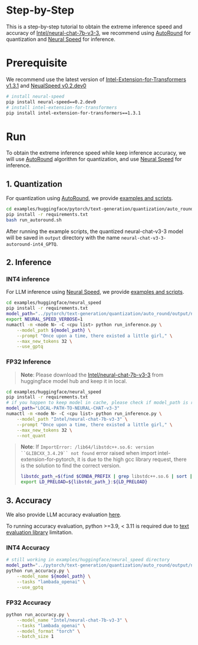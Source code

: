 # Step-by-Step

This is a step-by-step tutorial to obtain the extreme inference speed and accuracy of [Intel/neural-chat-7b-v3-3](https://huggingface.co/Intel/neural-chat-7b-v3-3), we recommend using [AutoRound](https://github.com/intel/auto-round.git) for quantization and [Neural Speed](https://github.com/intel/neural-speed.git) for inference. 


# Prerequisite​
We recommend use the latest version of [Intel-Extension-for-Transformers v1.3.1](https://pypi.org/project/intel-extension-for-transformers/1.3.1/) and [NeualSpeed v0.2.dev0](https://pypi.org/project/neural-speed/0.2.dev0/)

```bash
# install neural-speed
pip install neural-speed==0.2.dev0
# install intel-extension-for-transformers
pip install intel-extension-for-transformers==1.3.1
```

# Run
To obtain the extreme inference speed while keep inference accuracy, we will use [AutoRound](../../examples/huggingface/pytorch/text-generation/quantization/auto_round/README.md) algorithm for quantization, and use [Neural Speed](../../examples/huggingface/neural_speed/README.md) for inference.


## 1. Quantization

For quantization using [AutoRound](https://github.com/intel/auto-round.git), we provide [examples and scripts](../../examples/huggingface/pytorch/text-generation/quantization/auto_round/README.md).


```bash
cd examples/huggingface/pytorch/text-generation/quantization/auto_round
pip install -r requirements.txt
bash run_autoround.sh
```

After running the example scripts, the quantized neural-chat-v3-3 model will be saved in `output` directory with the name `neural-chat-v3-3-autoround-int4_GPTQ`.


## 2. Inference

### INT4 inference
For LLM inference using [Neural Speed](https://github.com/intel/neural-speed.git), we provide [examples and scripts](../../examples/huggingface/neural_speed/README.md).


``` bash
cd examples/huggingface/neural_speed
pip install -r requirements.txt
model_path="../pytorch/text-generation/quantization/auto_round/output/neural-chat-7b-v3-3-autoround-int4_GPTQ"
export NEURAL_SPEED_VERBOSE=1
numactl -m <node N> -C <cpu list> python run_inference.py \
    --model_path ${model_path} \
    --prompt "Once upon a time, there existed a little girl," \
    --max_new_tokens 32 \
    --use_gptq
```


### FP32 Inference

>**Note**: Please download the [Intel/neural-chat-7b-v3-3](https://huggingface.co/Intel/neural-chat-7b-v3-3) from huggingface model hub and keep it in local.


``` bash
cd examples/huggingface/neural_speed
pip install -r requirements.txt
# if you happen to keep model in cache, please check if model_path is restored in "${HOME}/.cache/huggingface/hub/models--Intel--neural-chat-7b-v3-3/snapshots/7b86016aa1d2107440c1928694a7bba926509887" or "${HF_HOME}/.cache/huggingface/hub/models--Intel--neural-chat-7b-v3-3/snapshots/7b86016aa1d2107440c1928694a7bba926509887"
model_path="LOCAL-PATH-TO-NEURAL-CHAT-v3-3"
numactl -m <node N> -C <cpu list> python run_inference.py \
    --model_path "Intel/neural-chat-7b-v3-3" \
    --prompt "Once upon a time, there existed a little girl," \
    --max_new_tokens 32 \
    --not_quant
```



>**Note**: If `ImportError: /lib64/libstdc++.so.6: version ``GLIBCXX_3.4.29`` not found` error raised when import intel-extension-for-pytorch, it is due to the high gcc library request, there is the solution to find the correct version.
> ```bash
> libstdc_path_=$(find $CONDA_PREFIX | grep libstdc++.so.6 | sort | head -1)
> export LD_PRELOAD=${libstdc_path_}:${LD_PRELOAD}
> ```


## 3. Accuracy

We also provide LLM accuracy evaluation [here](../../examples/huggingface/neural_speed/README.md).


To running accuracy evaluation, python >=3.9, < 3.11 is required due to [text evaluation library](https://github.com/EleutherAI/lm-evaluation-harness/tree/master) limitation.


### INT4 Accuracy

```bash
# still working in examples/huggingface/neural_speed directory
model_path="../pytorch/text-generation/quantization/auto_round/output/neural-chat-7b-v3-3-autoround-int4_GPTQ"
python run_accuracy.py \
    --model_name ${model_path} \
    --tasks "lambada_openai" \
    --use_gptq
```


### FP32 Accuracy

```bash
python run_accuracy.py \
    --model_name "Intel/neural-chat-7b-v3-3" \
    --tasks "lambada_openai" \
    --model_format "torch" \
    --batch_size 1
```
